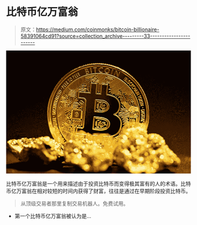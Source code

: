 # 比特币亿万富翁

> 原文：<https://medium.com/coinmonks/bitcoin-billionaire-58391064cd91?source=collection_archive---------33----------------------->

![](img/2ded32071b26fad3063db5db14c6c7a3.png)

比特币亿万富翁是一个用来描述由于投资比特币而变得极其富有的人的术语。比特币亿万富翁在相对较短的时间内获得了财富，往往是通过在早期阶段投资比特币。

> 从顶级交易者那里复制交易机器人。免费试用。

*   第一个比特币亿万富翁被认为是…